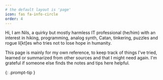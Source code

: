 ```yaml
---
# the default layout is 'page'
icon: fas fa-info-circle
order: 4
---
```


Hi, I am Nils, a quirky but mostly harmless IT professional (he/him) with an interest in hiking, programming, analog synth, Catan, tinkering, puzzles and rogue li[kt]es who tries not to lose hope in humanity.

This page is mainly for my own reference, to keep track of things I've tried, learned or summarized from other sources and that I might need again. I'm grateful if someone else finds the notes and tips here helpful.

{: .prompt-tip }
